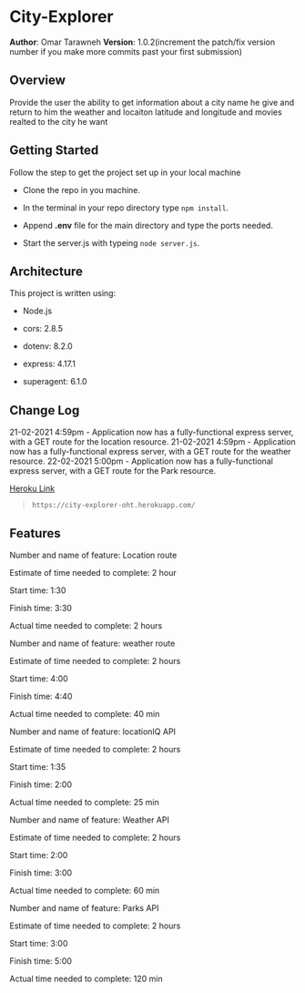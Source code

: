 # City-Explorer

**Author**: Omar Tarawneh
**Version**: 1.0.2(increment the patch/fix version number if you make more commits past your first submission)

## Overview
<!-- Provide a high level overview of what this application is and why you are building it, beyond the fact that it's an assignment for this class. (i.e. What's your problem domain?) -->
Provide the user the ability to get information about a city name he give and return to him the weather and locaiton latitude and longitude and movies realted to the city he want

## Getting Started
<!-- What are the steps that a user must take in order to build this app on their own machine and get it running? -->

Follow the step to get the project set up in your local machine

- Clone the repo in you machine.

- In the terminal in your repo directory type ```npm install```.

- Append **.env** file for the main directory and type the ports needed.

- Start the server.js with typeing ```node server.js```.

## Architecture
<!-- Provide a detailed description of the application design. What technologies (languages, libraries, etc) you're using, and any other relevant design information. -->

This project is written using:

- Node.js

- cors: 2.8.5

- dotenv: 8.2.0

- express: 4.17.1

- superagent: 6.1.0

## Change Log

<!-- Use this area to document the iterative changes made to your application as each feature is successfully implemented. Use time stamps. Here's an examples:

01-01-2001 4:59pm - Application now has a fully-functional express server, with a GET route for the location resource.

## Credits and Collaborations
<!-- Give credit (and a link) to other people or resources that helped you build this application. -->

21-02-2021 4:59pm - Application now has a fully-functional express server, with a GET route for the location resource.
21-02-2021 4:59pm - Application now has a fully-functional express server, with a GET route for the weather resource.
22-02-2021 5:00pm - Application now has a fully-functional express server, with a GET route for the Park resource.

[Heroku Link](https://city-explorer-oht.herokuapp.com/)

> ```https://city-explorer-oht.herokuapp.com/```


## Features

Number and name of feature: Location route

Estimate of time needed to complete: 2 hour

Start time: 1:30

Finish time: 3:30

Actual time needed to complete: 2 hours


Number and name of feature: weather route

Estimate of time needed to complete: 2 hours

Start time: 4:00

Finish time: 4:40

Actual time needed to complete: 40 min


Number and name of feature: locationIQ API

Estimate of time needed to complete: 2 hours

Start time: 1:35

Finish time: 2:00

Actual time needed to complete: 25 min



Number and name of feature: Weather API

Estimate of time needed to complete: 2 hours

Start time: 2:00

Finish time: 3:00

Actual time needed to complete: 60 min


Number and name of feature: Parks API

Estimate of time needed to complete: 2 hours

Start time: 3:00

Finish time: 5:00

Actual time needed to complete: 120 min